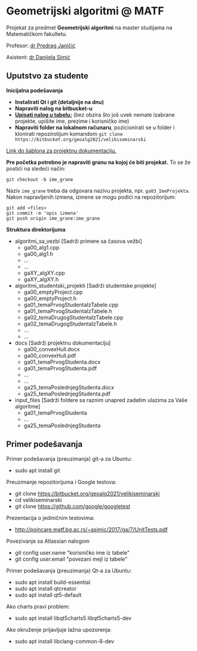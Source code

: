 # Geometrijski algoritmi @ MATF

Projekat za predmet **Geometrijski algoritmi** na master studijama na Matematičkom fakultetu.

Profesor: [dr Predrag Janičić](www.matf.bg.ac.rs/~janicic)

Asistent: [dr Danijela Simić](www.matf.bg.ac.rs/~danijela)


## Uputstvo za studente

**Inicijalna podešavanja**

   * **Instalirati Qt i git (detaljnije na dnu)**
   * **Napraviti nalog na bitbucket-u**
   * **[Upisati nalog u tabelu:](https://docs.google.com/spreadsheets/d/1S-QJQNRnt59KoZLHLpdVfhZbjv8NLtsucuAXb112wHg/edit?usp=sharing)** (bez obzira što još uvek nemate izabrane projekte, upišite ime, prezime i korisničko ime)
   * **Napraviti folder na lokalnom računaru**, pozicionirati se u folder i klonirati repozirotijum komandom ```git clone https://bitbucket.org/geoalg2021/velikiseminarski```

[Link do šablona za projektnu dokumentaciju.](https://docs.google.com/document/d/1m8cPjdLozvlJ_rWD65epozbCq894KYWkZ6jXciUtN38/edit?usp=sharing)

**Pre početka potrebno je napraviti granu na kojoj će biti projekat.** To se že postići na sledeći način:
```
git checkout -b ime_grane
```
Naziv `ime_grane` treba da odgovara nazivu projekta, npr. `ga03_ImeProjekta`. Nakon napravljenih izmena, izmene se mogu podići na repozitorijum:
```
git add <files>
git commit -m 'opis izmena'
git push origin ime_grane:ime_grane
```

**Struktura direktorijuma**

   * algoritmi_sa_vezbi [Sadrži primere sa časova vežbi]
      * ga00_alg1.cpp
      *  ga00_alg1.h
      *  ...
      *  ...
      *  gaXY_algXY.cpp
      *  gaXY_algXY.h
   * algoritmi_studentski_projekti [Sadrži studentske projekte]
      *  ga00_emptyProject.cpp
      *  ga00_emptyProject.h
      *  ga01_temaPrvogStudentaIzTabele.cpp
      *  ga01_temaPrvogStudentaIzTabele.h
      *  ga02_temaDrugogStudentaIzTabele.cpp
      *  ga02_temaDrugogStudentaIzTabele.h
      *  ...
      *  ...
   * docs [Sadrži projektnu dokumentaciju]
      *  ga00_convexHull.docx
      *  ga00_convexHull.pdf
      *  ga01_temaPrvogStudenta.docx
      *  ga01_temaPrvogStudenta.pdf
      *  ...
      *  ...
      *  ga25_temaPoslednjegStudenta.docx
      *  ga25_temaPoslednjegStudenta.pdf
   * input_files [Sadrži foldere sa raznim unapred zadatim ulazima za Vaše algoritme]
      *  ga01_temaPrvogStudenta
      *  ...
      *  ga25_temaPoslednjegStudenta

## Primer podešavanja

Primer podešavanja (preuzimanja) git-a za Ubuntu:

  * sudo apt install git

Preuzimanje repozitorijuma i Google testova:

  * git clone https://bitbucket.org/geoalg2021/velikiseminarski
  * cd velikiseminarski
  * git clone https://github.com/google/googletest

Prezentacija o jediničnim testovima:

  * http://poincare.matf.bg.ac.rs/~asimic/2017/ga/7/UnitTests.pdf

Povezivanje sa Atlassian nalogom

  * git config user.name "korisničko ime iz tabele"
  * git config user.email "povezani mejl iz tabele"

Primer podešavanja (preuzimanja) Qt-a za Ubuntu:

   * sudo apt install build-essential
   * sudo apt install qtcreator
   * sudo apt install qt5-default

Ako charts pravi problem:

   * sudo apt install libqt5charts5 libqt5charts5-dev

Ako okruženje prijavljuje lažna upozorenja:

   * sudo apt install libclang-common-8-dev

